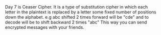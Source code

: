 Day 7 is Ceaser Cipher.
It is a type of substitution cipher in which each letter in the plaintext is replaced by a letter some fixed number of positions down the alphabet.
e.g abc shifted 2 times forward will be "cde" and to decode will be to shift backward 2 times "abc"
This way you can send encrypted messages with your friends.